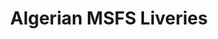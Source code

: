---
title: "Algerian MSFS Liveries"
layout: dzs-collection
permalink: /liveries/
collection: liveries
entries_layout: grid
classes: wide
related_items:
  title: "Other liveries by community"
  collection: community
  flags:
    - livery
    - military-livery

header:
  overlay_color: "#000"
  overlay_filter: "0.5"
  overlay_image: /content/images/charts/liveries-banner.webp
---
